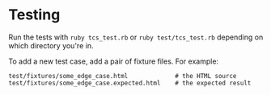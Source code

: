 # Testing

Run the tests with `ruby tcs_test.rb` or `ruby test/tcs_test.rb` depending on which directory you're in.

To add a new test case, add a pair of fixture files.  For example:

```
test/fixtures/some_edge_case.html             # the HTML source
test/fixtures/some_edge_case.expected.html    # the expected result
```
